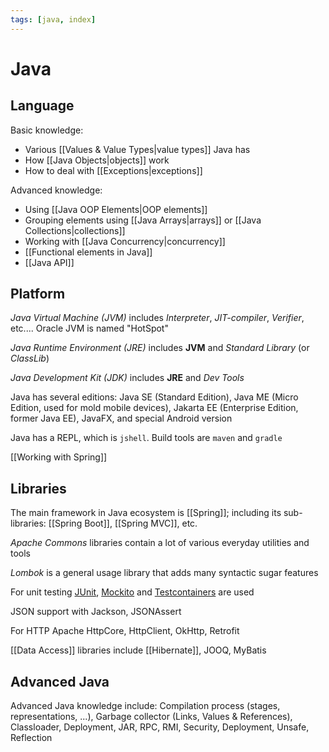 ```yaml
---
tags: [java, index]
---
```


# Java

## Language

Basic knowledge:

- Various [[Values & Value Types|value types]] Java has
- How [[Java Objects|objects]] work
- How to deal with [[Exceptions|exceptions]]

Advanced knowledge:

- Using [[Java OOP Elements|OOP elements]]
- Grouping elements using [[Java Arrays|arrays]] or [[Java Collections|collections]]
- Working with [[Java Concurrency|concurrency]]
- [[Functional elements in Java]]
- [[Java API]]

## Platform

_Java Virtual Machine (JVM)_ includes _Interpreter_, _JIT-compiler_, _Verifier_, etc.... Oracle JVM is named "HotSpot"

_Java Runtime Environment (JRE)_ includes **JVM** and _Standard Library_ (or _ClassLib_)

_Java Development Kit (JDK)_ includes **JRE** and _Dev Tools_

Java has several editions: Java SE (Standard Edition), Java ME (Micro Edition, used for mold mobile devices), Jakarta EE (Enterprise Edition, former Java EE), JavaFX, and special Android version

Java has a REPL, which is `jshell`. Build tools are `maven` and `gradle`

[[Working with Spring]]

## Libraries

The main framework in Java ecosystem is [[Spring]]; including its sub-libraries: [[Spring Boot]], [[Spring MVC]], etc.

_Apache Commons_ libraries contain a lot of various everyday utilities and tools

_Lombok_ is a general usage library that adds many syntactic sugar features

For unit testing [JUnit](https://junit.org/junit5/docs/current/user-guide/),
[Mockito](https://site.mockito.org/) and [Testcontainers](https://www.testcontainers.org/) are used

JSON support with Jackson, JSONAssert

For HTTP Apache HttpCore, HttpClient, OkHttp, Retrofit

[[Data Access]] libraries include [[Hibernate]], JOOQ, MyBatis

## Advanced Java

Advanced Java knowledge include: Compilation process (stages, representations, ...), Garbage collector (Links, Values & References), Classloader, Deployment, JAR, RPC, RMI, Security, Deployment, Unsafe, Reflection